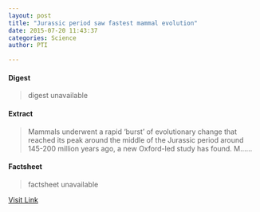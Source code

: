 ```yaml
---
layout: post
title: "Jurassic period saw fastest mammal evolution"
date: 2015-07-20 11:43:37
categories: Science
author: PTI

---
```



#### Digest
>digest unavailable

#### Extract
>Mammals underwent a rapid ‘burst’ of evolutionary change that reached its peak around the middle of the Jurassic period around 145-200 million years ago, a new Oxford-led study has found. M......

#### Factsheet
>factsheet unavailable

[Visit Link](http://www.thehindu.com/sci-tech/jurassic-period-saw-fastest-mammal-evolution/article7443906.ece?utm_source=RSS_Feed&utm_medium=RSS&utm_campaign=RSS_Syndication)


